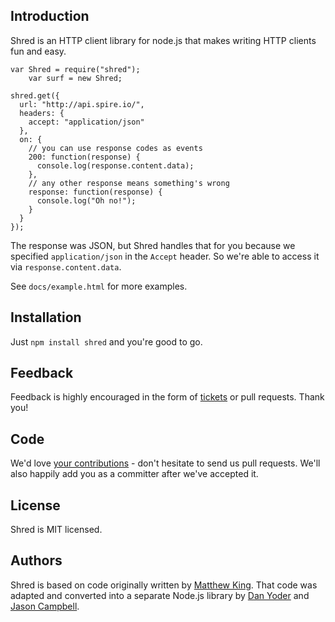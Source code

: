 ## Introduction

Shred is an HTTP client library for node.js that makes writing HTTP clients fun and easy.

    var Shred = require("shred");
		var surf = new Shred;
  
    shred.get({
      url: "http://api.spire.io/",
      headers: {
        accept: "application/json"
      },
      on: {
        // you can use response codes as events
        200: function(response) {
          console.log(response.content.data);
        },
        // any other response means something's wrong
        response: function(response) {
          console.log("Oh no!");
        }
      }
    });

The response was JSON, but Shred handles that for you because we specified `application/json` in the `Accept` header. So we're able to access it via `response.content.data`.

See `docs/example.html` for more examples.

## Installation

Just `npm install shred` and you're good to go.

## Feedback

Feedback is highly encouraged in the form of [tickets][tickets] or pull requests. Thank you!

## Code

We'd love [your contributions](repo) - don't hesitate to send us pull requests. We'll also happily add you as a committer after we've accepted it.

## License

Shred is MIT licensed.

## Authors

Shred is based on code originally written by [Matthew King][king]. That code was adapted and converted into a separate Node.js library by [Dan Yoder][yoder] and [Jason Campbell][campbell].

[code]: https://github.com/spire-io/shred
[tickets]: https://github.com/spire-io/shred/issues
[license]: https://github.com/spire-io/shred/blob/master/LICENSE
[yoder]: mailto:dan@spire.io
[king]: mailto:mking@spire.io
[campbell]: mailto:jcampbell@spire.io

